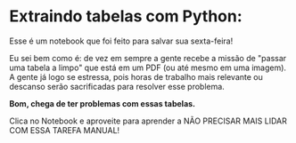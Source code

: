 # Extraindo tabelas com Python: 

  Esse é um notebook que foi feito para salvar sua sexta-feira!

  Eu sei bem como é: de vez em sempre a gente recebe a missão de "passar uma tabela a limpo" que está em um PDF (ou até mesmo em uma imagem). A gente já logo se estressa, pois horas de trabalho mais relevante ou descanso serão sacrificadas para resolver esse problema.
  
   **Bom, chega de ter problemas com essas tabelas.**
   
   Clica no Notebook e aproveite para aprender a NÃO PRECISAR MAIS LIDAR COM ESSA TAREFA MANUAL!
